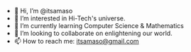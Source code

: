 - 👋 Hi, I’m @itsamaso
- 👀 I’m interested in Hi-Tech's universe.
- 🌱 I’m currently learning Computer Science & Mathematics
- 💞️ I’m looking to collaborate on enlightening our world.
- 📫 How to reach me: itsamaso@gmail.com

<!---
itsamaso/itsamaso is a ✨ special ✨ repository because its `README.md` (this file) appears on your GitHub profile.
You can click the Preview link to take a look at your changes.
--->
